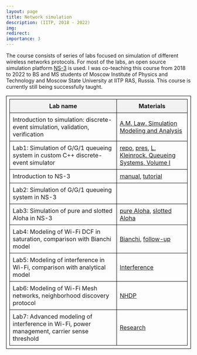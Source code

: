 ```yaml
---
layout: page
title: Network simulation
description: (IITP, 2018 - 2022)
img: 
redirect: 
importance: 3
---
```


The course consists of series of labs focused on simulation of different wireless networks protocols. For most of the labs, an open source simulation platform [NS-3](https://www.nsnam.org/) is used. I was co-teaching this course from 2018 to 2022 to BS and MS students of Moscow Institute of Physics and Technology and Moscow State University at IITP RAS, Russia. This course is currently still being successfully taught. 

<style>
table {
  width: 100%;
  border-collapse: collapse;
}

table, th, td {
  border: 1px solid black;
  padding: 8px;
}

th {
  background-color: #f2f2f2;
}
</style>

| Lab name                                                                        | Materials                              |
|---------------------------------------------------------------------------------|----------------------------------------|
| Introduction to simulation: discrete-event simulation, validation, verification | [A.M. Law. Simulation Modeling and Analysis](https://www.averill-law.com/simulation-book/)|
| Lab1: Simulation of G/G/1 queueing system in custom C++ discrete-event simulator| [repo](https://github.com/andrbw/gg1-simulator), [pres](/assets/pdf/teaching/ns3/gg1_cpp.pdf), [L. Kleinrock. Queueing Systems, Volume I](https://www.wiley.com/en-us/Queueing+Systems%2C+Volume+I-p-9780471491101)|
| Introduction to NS-3                                                            | [manual](https://www.nsnam.org/docs/manual/html/index.html), [tutorial](https://www.nsnam.org/docs/tutorial/html/)|
| Lab2: Simulation of G/G/1 queueing system in NS-3                               |                                        |
| Lab3: Simulation of pure and slotted Aloha in NS-3                              | [pure Aloha](https://dl.acm.org/doi/abs/10.1145/1478462.1478502), [slotted Aloha](https://dl.acm.org/doi/abs/10.1145/1024916.1024920)|
| Lab4: Modeling of Wi-Fi DCF in saturation, comparison with Bianchi model        | [Bianchi](https://ieeexplore.ieee.org/document/840210), [follow-up](https://ieeexplore.ieee.org/abstract/document/1496609)       |
| Lab5: Modeling of interference in Wi-Fi, comparison with analytical model       | [Interference](https://link.springer.com/article/10.1134/S0005117908090178)                    |
| Lab6: Modeling of Wi-Fi Mesh networks, neighborhood discovery protocol          | [NHDP](https://ieeexplore.ieee.org/abstract/document/6402849)                            |
| Lab7: Advanced modeling of interference in Wi-Fi, power management, carrier sense threshold | [Research](https://ieeexplore.ieee.org/document/8433721)            |


